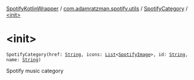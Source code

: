 [SpotifyKotlinWrapper](../../index.md) / [com.adamratzman.spotify.utils](../index.md) / [SpotifyCategory](index.md) / [&lt;init&gt;](./-init-.md)

# &lt;init&gt;

`SpotifyCategory(href: `[`String`](https://kotlinlang.org/api/latest/jvm/stdlib/kotlin/-string/index.html)`, icons: `[`List`](https://kotlinlang.org/api/latest/jvm/stdlib/kotlin.collections/-list/index.html)`<`[`SpotifyImage`](../-spotify-image/index.md)`>, id: `[`String`](https://kotlinlang.org/api/latest/jvm/stdlib/kotlin/-string/index.html)`, name: `[`String`](https://kotlinlang.org/api/latest/jvm/stdlib/kotlin/-string/index.html)`)`

Spotify music category

